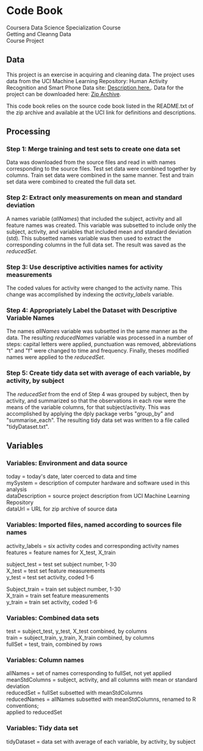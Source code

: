 # Code Book
Coursera Data Science Specialization Course  
Getting and Cleanng Data  
Course Project  

## Data
This project is an exercise in acquiring and cleaning data. 
The project uses data from the UCI Machine Learning Repository: Human Activity Recognition and Smart Phone Data site: [Description here.](http://archive.ics.uci.edu/ml/datasets/Human+Activity+Recognition+Using+Smartphones). Data for the project can be downloaded here: [Zip Archive](https://d396qusza40orc.cloudfront.net/getdata%2Fprojectfiles%2FUCI%20HAR%20Dataset.zip).

This code book relies on the source code book listed in the README.txt of the zip archive and available at the UCI link for definitions and descriptions. 

## Processing

### Step 1: Merge training and test sets to create one data set
Data was downloaded from the source files and read in with names corresponding to the source files. Test set data were combined together by columns. Train set data were combined in the same manner.  Test and train set data were combined to created the full data set.

### Step 2: Extract only measurements on mean and standard deviation
A names variable (*allNames*) that included the subject, activity and all feature names was created. This variable was subsetted to include only the subject, activity, and variables that included mean and standard deviation (std).  This subsetted names variable was then used to extract the corresponding columns in the full data set.  The result was saved as the *reducedSet*.

### Step 3: Use descriptive activities names for activity measurements
The coded values for activity were changed to the activity name. This change was accomplished by indexing the *activity_labels* variable. 

### Step 4: Appropriately Label the Dataset with Descriptive Variable Names
The names *allNames* variable was subsetted in the same manner as the data.  The resulting *reducedNames* variable was processed in a number of steps: capital letters were applied, punctuation was removed, abbreviations "t" and "f" were changed to time and frequency. Finally, theses modified names were applied to the *reducedSet*.

### Step 5: Create tidy data set with average of each variable, by activity, by subject
The *reducedSet* from the end of Step 4 was grouped by subject, then by activity, and summarized so that the observations in each row were the means of the variable columns, for that subject/activity.  This was accomplished by applying the dply package verbs "group_by" and "summarise_each".  The resulting tidy data set was written to a file called "tidyDataset.txt".


## Variables

### Variables: Environment and data source
today           = today's date, later coerced to data and time  
mySystem        = description of computer hardware and software used in this analysis  
dataDescription = source project description from UCI Machine Learning Repository  
dataUrl         = URL for zip archive of source data  

### Variables: Imported files, named according to sources file names
activity_labels = six activity codes and corresponding activity names  
features        = feature names for X_test, X_train  

subject_test    = test set subject number, 1-30  
X_test          = test set feature measurements  
y_test          = test set activity, coded 1-6  
  
Subject_train   = train set subject number, 1-30  
X_train         = train set feature measurements  
y_train         = train set activity, coded 1-6  
  
### Variables: Combined data sets
test            = subject_test, y_test, X_test combined, by columns  
train           = subject_train, y_train, X_train combined, by columns  
fullSet         = test, train, combined by rows  
  
### Variables: Column names
allNames        = set of names corresponding to fullSet, not yet applied  
meanStdColumns  = subject, activity, and all columns with mean or standard deviation  
reducedSet      = fullSet subsetted with meanStdColumns  
reducedNames    = allNames subsetted with meanStdColumns, renamed to R conventions;  
                  applied to reducedSet  
  
### Variables: Tidy data set                  
tidyDataset     = data set with average of each variable, by activity, by subject                 





